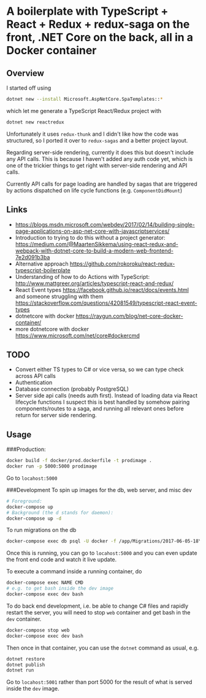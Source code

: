 # A boilerplate with TypeScript + React + Redux + redux-saga on the front, .NET Core on the back, all in a Docker container

## Overview

I started off using
```bash
dotnet new --install Microsoft.AspNetCore.SpaTemplates::*
```
which let me generate a TypeScript React/Redux project with
```bash
dotnet new reactredux
```
Unfortunately it uses `redux-thunk` and I didn't like how the code was structured, so I ported it over to `redux-sagas` and a better project layout.

Regarding server-side rendering, currently it does this but doesn't include any API calls. This is because I haven't added any auth code yet, which is one of the trickier things to get right with server-side rendering and API calls.

Currently API calls for page loading are handled by sagas that are triggered by actions dispatched on life cycle functions (e.g. `ComponentDidMount`)

## Links
 - https://blogs.msdn.microsoft.com/webdev/2017/02/14/building-single-page-applications-on-asp-net-core-with-javascriptservices/
 - Introduction to trying to do this without a project generator: https://medium.com/@MaartenSikkema/using-react-redux-and-webpack-with-dotnet-core-to-build-a-modern-web-frontend-7e2d091b3ba
 - Alternative approach https://github.com/rokoroku/react-redux-typescript-boilerplate
 - Understanding of how to do Actions with TypeScript: http://www.mattgreer.org/articles/typescript-react-and-redux/
 - React Event types https://facebook.github.io/react/docs/events.html and someone struggling with them https://stackoverflow.com/questions/42081549/typescript-react-event-types
 - dotnetcore with docker https://raygun.com/blog/net-core-docker-container/
 - more dotnetcore with docker https://www.microsoft.com/net/core#dockercmd

## TODO
 - Convert either TS types to C# or vice versa, so we can type check across API calls
 - Authentication
 - Database connection (probably PostgreSQL)
 - Server side api calls (needs auth first). Instead of loading data via React lifecycle functions I suspect this is best handled by somehow pairing components/routes to a saga, and running all relevant ones before return for server side rendering.

## Usage
###Production:
```bash
docker build -f docker/prod.dockerfile -t prodimage .
docker run -p 5000:5000 prodimage
```
Go to `locahost:5000`

###Development
To spin up images for the db, web server, and misc dev
```bash
# Foreground:
docker-compose up
# Background (the d stands for daemon):
docker-compose up -d
```

To run migrations on the db
```bash
docker-compose exec db psql -U docker -f /app/Migrations/2017-06-05-18\:35\:02-Up-InitialSetup.sql
```

Once this is running, you can go to `locahost:5000` and you can even update the front end code and watch it live update.

To execute a command inside a running container, do
```bash
docker-compose exec NAME CMD
# e.g. to get bash inside the dev image
docker-compose exec dev bash
```

To do back end development, i.e. be able to change C# files and rapidly restart the server, you will need to stop `web` container and get bash in the `dev` container.
```bash
docker-compose stop web
docker-compose exec dev bash
```

Then once in that container, you can use the `dotnet` command as usual, e.g.
```bash
dotnet restore
dotnet publish
dotnet run
```
Go to `locahost:5001` rather than port 5000 for the result of what is served inside the `dev` image.
